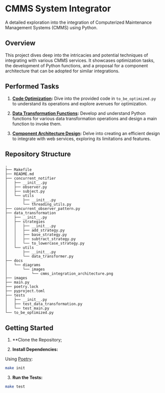 # CMMS System Integrator

A detailed exploration into the integration of Computerized Maintenance Management Systems (CMMS) using Python.

## Overview

This project dives deep into the intricacies and potential techniques of integrating with various CMMS services. It showcases optimization tasks, the development of Python functions, and a proposal for a component architecture that can be adopted for similar integrations.

## Performed Tasks

1. **[Code Optimization](./docs/code_optimization.md):** Dive into the provided code in `to_be_optimized.py` to understand its operations and explore avenues for optimization.

2. **[Data Transformation Functions](./docs/data_transformation_functions.md):** Develop and understand Python functions for various data transformation operations and design a main function to invoke them.

3. **[Component Architecture Design](./docs/component_architecture_design.md):** Delve into creating an efficient design to integrate with web services, exploring its limitations and features.


## Repository Structure

```
.
├── Makefile
├── README.md
├── concurrent_notifier
│   ├── __init__.py
│   ├── observer.py
│   ├── subject.py
│   └── utils
│       ├── __init__.py
│       └── threading_utils.py
├── concurrent_observer_pattern.py
├── data_transformation
│   ├── __init__.py
│   ├── strategies
│   │   ├── __init__.py
│   │   ├── add_strategy.py
│   │   ├── base_strategy.py
│   │   ├── subtract_strategy.py
│   │   └── to_lowercase_strategy.py
│   └── utils
│       ├── __init__.py
│       └── data_transformer.py
├── docs
│   └── diagrams
│       └── images
│           └── cmms_integration_architecture.png
├── images
├── main.py
├── poetry.lock
├── pyproject.toml
├── tests
│   ├── __init__.py
│   ├── test_data_transformation.py
│   └── test_main.py
└── to_be_optimized.py
```

## Getting Started

1. **Clone the Repository;

2. **Install Dependencies:**

Using [Poetry](https://python-poetry.org/):

```bash
make init
```

3. **Run the Tests:**

```bash
make test
```
